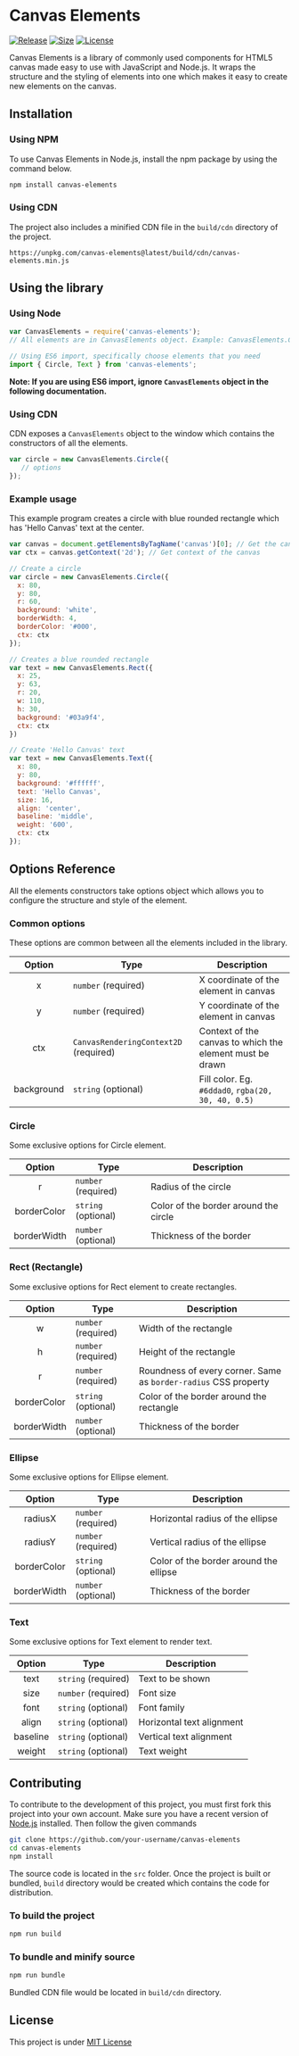 # Canvas Elements
[![Release](https://badgen.net/github/release/blenderskool/canvas-elements?color=orange)](https://npmjs.com/package/canvas-elements)
[![Size](https://badgen.net/bundlephobia/min/canvas-elements?color=green)](https://npmjs.com/package/canvas-elements)
[![License](https://badgen.net/github/license/blenderskool/canvas-elements)](https://github.com/blenderskool/canvas-elements/blob/master/LICENSE)

Canvas Elements is a library of commonly used components for HTML5 canvas made easy to use with JavaScript and Node.js.
It wraps the structure and the styling of elements into one which makes it easy to create new elements on the canvas.

## Installation
### Using NPM
To use Canvas Elements in Node.js, install the npm package by using the command below.
```bash
npm install canvas-elements
```

### Using CDN
The project also includes a minified CDN file in the `build/cdn` directory of the project.
```
https://unpkg.com/canvas-elements@latest/build/cdn/canvas-elements.min.js
```

## Using the library
### Using Node
```javascript
var CanvasElements = require('canvas-elements');
// All elements are in CanvasElements object. Example: CanvasElements.Circle, CanvasElements.Text

// Using ES6 import, specifically choose elements that you need
import { Circle, Text } from 'canvas-elements';
```
**Note: If you are using ES6 import, ignore `CanvasElements` object in the following documentation.**

### Using CDN
CDN exposes a `CanvasElements` object to the window which contains the constructors of all the elements.
```javascript
var circle = new CanvasElements.Circle({
   // options
});
```

### Example usage
This example program creates a circle with blue rounded rectangle which has 'Hello Canvas' text at the center.
```javascript
var canvas = document.getElementsByTagName('canvas')[0]; // Get the canvas element reference
var ctx = canvas.getContext('2d'); // Get context of the canvas

// Create a circle
var circle = new CanvasElements.Circle({
  x: 80,
  y: 80,
  r: 60,
  background: 'white',
  borderWidth: 4,
  borderColor: '#000',
  ctx: ctx
});

// Creates a blue rounded rectangle 
var text = new CanvasElements.Rect({
  x: 25,
  y: 63,
  r: 20,
  w: 110,
  h: 30,
  background: '#03a9f4',
  ctx: ctx
})

// Create 'Hello Canvas' text
var text = new CanvasElements.Text({
  x: 80,
  y: 80,
  background: '#ffffff',
  text: 'Hello Canvas',
  size: 16,
  align: 'center',
  baseline: 'middle',
  weight: '600',
  ctx: ctx
});
```

## Options Reference
All the elements constructors take options object which allows you to configure the structure and style of the element.

### Common options
These options are common between all the elements included in the library.

|Option| Type | Description |
|:--:| -- | -- |
| x | `number` (required) | X coordinate of the element in canvas |
| y | `number` (required) | Y coordinate of the element in canvas |
| ctx | `CanvasRenderingContext2D` (required) | Context of the canvas to which the element must be drawn |
| background| `string` (optional) | Fill color. Eg. `#6ddad0`, `rgba(20, 30, 40, 0.5)` |

### Circle
Some exclusive options for Circle element.

|Option| Type | Description |
|:--:| -- | -- |
| r | `number` (required) | Radius of the circle |
| borderColor | `string` (optional) | Color of the border around the circle |
| borderWidth | `number` (optional) | Thickness of the border |

### Rect (Rectangle)
Some exclusive options for Rect element to create rectangles.

|Option| Type | Description |
|:--:| -- | -- |
| w | `number` (required) | Width of the rectangle |
| h | `number` (required) | Height of the rectangle |
| r | `number` (required) | Roundness of every corner. Same as `border-radius` CSS property |
| borderColor | `string` (optional) | Color of the border around the rectangle |
| borderWidth | `number` (optional) | Thickness of the border |

### Ellipse
Some exclusive options for Ellipse element.

|Option| Type | Description |
|:--:| -- | -- |
| radiusX | `number` (required) | Horizontal radius of the ellipse |
| radiusY | `number` (required) | Vertical radius of the ellipse |
| borderColor | `string` (optional) | Color of the border around the ellipse |
| borderWidth | `number` (optional) | Thickness of the border |

### Text
Some exclusive options for Text element to render text.

|Option| Type | Description |
|:--:| -- | -- |
| text | `string` (required) | Text to be shown |
| size | `number` (required) | Font size |
| font | `string` (optional) | Font family |
| align | `string` (optional) | Horizontal text alignment |
| baseline | `string` (optional) | Vertical text alignment |
| weight | `string` (optional) | Text weight |

## Contributing
To contribute to the development of this project, you must first fork this project into your own account.
Make sure you have a recent version of [Node.js](https://nodejs.org/en/) installed. Then follow the given commands

```bash
git clone https://github.com/your-username/canvas-elements
cd canvas-elements
npm install
```
The source code is located in the `src` folder. Once the project is built or bundled, `build` directory would be created which
contains the code for distribution.

### To build the project
```bash
npm run build
```

### To bundle and minify source
```bash
npm run bundle
```
Bundled CDN file would be located in `build/cdn` directory.

## License
This project is under [MIT License](https://github.com/blenderskool/canvas-elements/blob/master/LICENSE)
